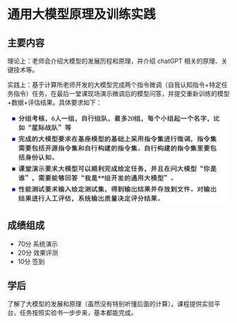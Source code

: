 # 通用大模型原理及训练实践

## 主要内容

理论上：老师会介绍大模型的发展历程和原理，并介绍 chatGPT 相关的原理、关键技术等。

实践上：基于计算所老师开发的大模型完成两个指令微调（自我认知指令+特定任务指令）任务，在最后一堂课现场演示微调后的模型问答，并提交重新训练的模型+数据+评估结果。具体要求如下：

![image-20240708014142939](assets/image-20240708014142939.png)

## 成绩组成

* 70分 系统演示
* 20分 效果评测
* 10分 签到

## 学后

了解了大模型的发展和原理（虽然没有特别听懂后面的计算）。课程提供实验平台，任务按照实验书一步步来，基本都能完成。

